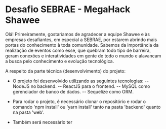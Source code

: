 # Desafio SEBRAE - MegaHack Shawee

Olá! 
Primeiramente, gostaríamos de agradecer a equipe Shawee e às empresas desafiantes, em especial a SEBRAE, por estarem abrindo mais portas do conhecimento à toda comunidade. Sabemos da importância da realização de eventos como esse, que quebram todo tipo de barreira, geram conexões e interatividades em gente de todo o mundo e alavancam a busca pelo conhecimento e evolução tecnológica.





A respeito da parte técnica (desenvolvimento) do projeto:
- O projeto foi desenvolvido utilizando as seguintes tecnologias:
-- NodeJS no backend.
-- ReactJS para o frontend.
-- MySQL como gerenciador de banco de dados.
-- Sequelize como ORM.


- Para rodar o projeto, é necessário clonar o repositório e rodar o comando 'npm install' ou 'yarn install' tanto na pasta 'backend' quanto na pasta 'web'.
- Também será necessário ter
